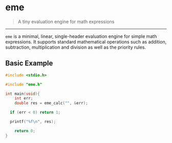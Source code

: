 # eme
> A tiny evaluation engine for math expressions

--- 

`eme` is a minimal, linear, single-header evaluation engine for simple math expressions. It supports standard mathematical operations such as addition, subtraction, multiplication and division as well as the priority rules.

## Basic Example
```c
#include <stdio.h>

#include "eme.h"

int main(void){
	int err;
	double res = eme_calc("", &err);

  if (err < 0) return 1;

  printf("%f\n", res);

	return 0;
}
```
